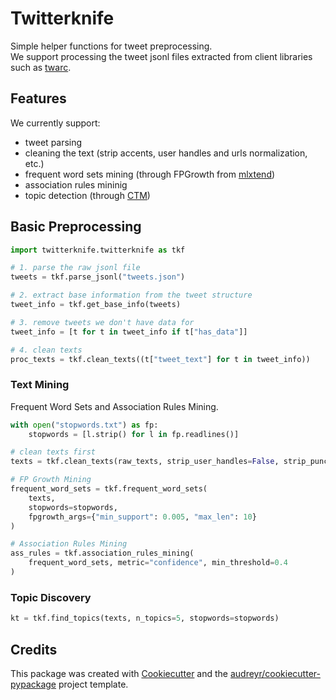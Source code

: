 Twitterknife
============

<!-- [![image](https://img.shields.io/pypi/v/twitterknife.svg)](https://pypi.python.org/pypi/twitterknife)

[![image](https://img.shields.io/travis/g8a9/twitterknife.svg)](https://travis-ci.com/g8a9/twitterknife)

[![Documentation Status](https://readthedocs.org/projects/twitterknife/badge/?version=latest)](https://twitterknife.readthedocs.io/en/latest/?version=latest) -->

Simple helper functions for tweet preprocessing. \
We support processing the tweet jsonl files extracted from client libraries such as [twarc](https://twarc-project.readthedocs.io/en/latest/twarc2_en_us/).

<!-- -   Free software: MIT license -->
<!-- -   Documentation: <https://twitterknife.readthedocs.io>. -->

## Features

We currently support:

- tweet parsing
- cleaning the text (strip accents, user handles and urls normalization, etc.)
- frequent word sets mining (through FPGrowth from [mlxtend](https://github.com/rasbt/mlxtend))
- association rules mininig
- topic detection (through [CTM](https://github.com/MilaNLProc/contextualized-topic-models))

## Basic Preprocessing

```python
import twitterknife.twitterknife as tkf

# 1. parse the raw jsonl file
tweets = tkf.parse_jsonl("tweets.json")

# 2. extract base information from the tweet structure
tweet_info = tkf.get_base_info(tweets)

# 3. remove tweets we don't have data for
tweet_info = [t for t in tweet_info if t["has_data"]]

# 4. clean texts
proc_texts = tkf.clean_texts((t["tweet_text"] for t in tweet_info))
```

### Text Mining

Frequent Word Sets and Association Rules Mining.

```python
with open("stopwords.txt") as fp:
    stopwords = [l.strip() for l in fp.readlines()]

# clean texts first
texts = tkf.clean_texts(raw_texts, strip_user_handles=False, strip_punctuation=True)

# FP Growth Mining
frequent_word_sets = tkf.frequent_word_sets(
    texts,
    stopwords=stopwords,
    fpgrowth_args={"min_support": 0.005, "max_len": 10}
)

# Association Rules Mining
ass_rules = tkf.association_rules_mining(
    frequent_word_sets, metric="confidence", min_threshold=0.4
)
```

### Topic Discovery

```python
kt = tkf.find_topics(texts, n_topics=5, stopwords=stopwords)
```


Credits
-------

This package was created with
[Cookiecutter](https://github.com/audreyr/cookiecutter) and the
[audreyr/cookiecutter-pypackage](https://github.com/audreyr/cookiecutter-pypackage)
project template.
